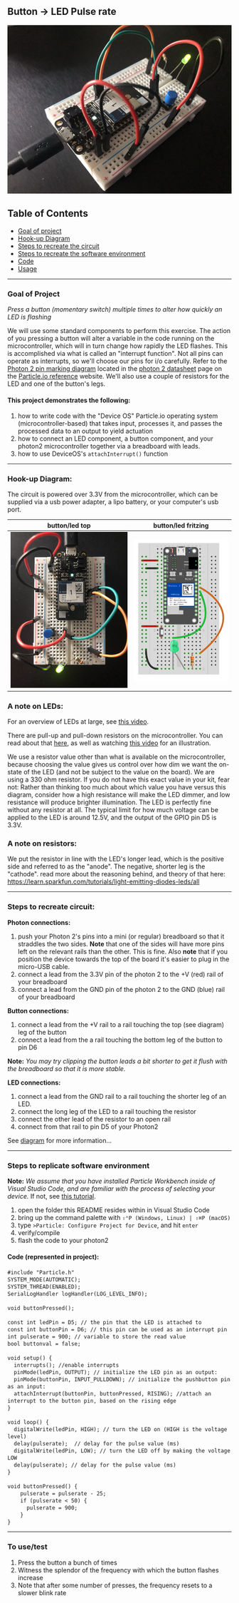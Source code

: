 ## Button -> LED Pulse rate

![button/led angle](buttonled_angle.JPG)

## Table of Contents
- [Goal of project](#goal)
- [Hook-up Diagram](#diagram)
- [Steps to recreate the circuit](#steps-circuit)
- [Steps to recreate the software environment](#steps-software)
- [Code](#code)
- [Usage](#usage)

---

<a name="goal"></a>
### Goal of Project 

*Press a button (momentary switch) multiple times to alter how quickly an LED is flashing*

We will use some standard components to perform this exercise.  The action of you pressing a button will alter a variable in the code running on the microcontroller, which will in turn change how rapidly the LED flashes.  This is accomplished via what is called an "interrupt function".  Not all pins can operate as interrupts, so we'll choose our pins for i/o carefully.  Refer to the [Photon 2 pin marking diagram](https://docs.particle.io/reference/datasheets/wi-fi/photon-2-datasheet/#pin-markings) located in the [photon 2 datasheet](https://docs.particle.io/reference/datasheets/wi-fi/photon-2-datasheet/) page on the [Particle.io reference](https://docs.particle.io/reference/) website.  We'll also use a couple of resistors for the LED and one of the button's legs.

#### This project demonstrates the following:

1. how to write code with the "Device OS" Particle.io operating system (microcontroller-based) that takes input, processes it, and passes the processed data to an output to yield actuation
1. how to connect an LED component, a button component, and your photon2 microcontroller together via a breadboard with leads.  
1. how to use DeviceOS's `attachInterrupt()` function

---

<a name="diagram"></a>
### Hook-up Diagram: 

The circuit is powered over 3.3V from the microcontroller, which can be supplied via a usb power adapter, a lipo battery, or your computer's usb port.

button/led top | button/led fritzing
---|---
![button/led top](buttonled_top.JPG) | ![button/led fritzing](buttonled_fritzing.png)

### A note on LEDs:

For an overview of LEDs at large, see [this video](https://www.youtube.com/watch?v=O8M2z2hIbag&ab_channel=TheEngineeringMindset).

There are pull-up and pull-down resistors on the microcontroller.  You can read about that [here](https://learn.sparkfun.com/tutorials/pull-up-resistors/all), as well as watching [this video](https://youtu.be/wxjerCHCEMg?t=124
) for an illustration.

We use a resistor value other than what is available on the microcontroller, because choosing the value gives us control over how dim we want the on-state of the LED (and not be subject to the value on the board).  We are using a 330 ohm resistor.  If you do not have this exact value in your kit, fear not:  Rather than thinking too much about which value you have versus this diagram, consider how a high resistance will make the LED dimmer, and low resistance will produce brighter illumination.  The LED is perfectly fine without any resistor at all.  The typical limit for how much voltage can be applied to the LED is around 12.5V, and the output of the GPIO pin D5 is 3.3V.  

### A note on resistors:

We put the resistor in line with the LED's longer lead, which is the positive side and referred to as the "anode".  The negative, shorter leg is the "cathode".
read more about the reasoning behind, and theory of that here:  
https://learn.sparkfun.com/tutorials/light-emitting-diodes-leds/all   

---

<a name="steps-circuit"></a>
### Steps to recreate circuit:

**Photon connections:**

1. push your Photon 2's pins into a mini (or regular) breadboard so that it straddles the two sides.  **Note** that one of the sides will have more pins left on the relevant rails than the other.  This is fine.  Also **note** that if you position the device towards the top of the board it's easier to plug in the micro-USB cable.  
1. connect a lead from the 3.3V pin of the photon 2 to the +V (red) rail of your breadboard
1. connect a lead from the GND pin of the photon 2 to the GND (blue) rail of your breadboard

**Button connections:** 

1. connect a lead from the +V rail to a rail touching the top (see diagram) leg of the button
1. connect a lead from the a rail touching the bottom leg of the button to pin D6

**Note:** *You may try clipping the button leads a bit shorter to get it flush with the breadboard so that it is more stable.*

**LED connections:**

1. connect a lead from the GND rail to a rail touching the shorter leg of an LED.
1. connect the long leg of the LED to a rail touching the resistor
1. connect the other lead of the resistor to an open rail
1. connect from that rail to pin D5 of your Photon2

See [diagram](#diagram) for more information...

---

<a name="steps-software"></a>
### Steps to replicate software environment

**Note:** *We assume that you have installed Particle Workbench inside of Visual Studio Code, and are familiar with the process of selecting your device.*  If not, see [this tutorial](https://github.com/Berkeley-MDes/tdf-fa23-equilet/blob/main/_pw_tutorial/README.md).

1. open the folder this README resides within in Visual Studio Code
1. bring up the command palette with `⇧⌃P (Windows, Linux) | ⇧⌘P (macOS)` 
1. type `>Particle: Configure Project for Device`, and hit `enter`
1. verify/compile
1. flash the code to your photon2 

<a name="code"></a>
#### Code (represented in project):

```
#include "Particle.h"
SYSTEM_MODE(AUTOMATIC);
SYSTEM_THREAD(ENABLED);
SerialLogHandler logHandler(LOG_LEVEL_INFO);

void buttonPressed();

const int ledPin = D5; // the pin that the LED is attached to
const int buttonPin = D6; // this pin can be used as an interrupt pin
int pulserate = 900; // variable to store the read value
bool buttonval = false;

void setup() {
  interrupts(); //enable interrupts
  pinMode(ledPin, OUTPUT); // initialize the LED pin as an output:
  pinMode(buttonPin, INPUT_PULLDOWN); // initialize the pushbutton pin as an input:
  attachInterrupt(buttonPin, buttonPressed, RISING); //attach an interrupt to the button pin, based on the rising edge
}

void loop() {
  digitalWrite(ledPin, HIGH); // turn the LED on (HIGH is the voltage level)
  delay(pulserate);  // delay for the pulse value (ms)
  digitalWrite(ledPin, LOW); // turn the LED off by making the voltage LOW
  delay(pulserate); // delay for the pulse value (ms)
}

void buttonPressed() {
    pulserate = pulserate - 25;    
    if (pulserate < 50) {
      pulserate = 900;
    }
}
```

---

<a name="usage"></a>
### To use/test

1. Press the button a bunch of times
1. Witness the splendor of the frequency with which the button flashes increase
1. Note that after some number of presses, the frequency resets to a slower blink rate